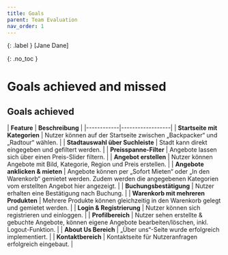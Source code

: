 ```yaml
---
title: Goals
parent: Team Evaluation
nav_order: 1
---
```


{: .label }
[Jane Dane]

{: .no_toc }
# Goals achieved and missed

## Goals achieved

| **Feature** | **Beschreibung** |  <!--https://www.markdownguide.org/extended-syntax/#tables -->
|------------|------------------|
| **Startseite mit Kategorien** | Nutzer können auf der Startseite zwischen „Backpacker“ und „Radtour“ wählen. |
| **Stadtauswahl über Suchleiste** | Stadt kann direkt eingegeben und gefiltert werden. |
| **Preisspanne-Filter** | Angebote lassen sich über einen Preis-Slider filtern. |
| **Angebot erstellen** | Nutzer können Angebote mit Bild, Kategorie, Region und Preis erstellen. |
| **Angebote anklicken & mieten** | Angebote können per „Sofort Mieten“ oder „In den Warenkorb“ gemietet werden. Zudem werden die angegebenen Kategorien vom erstellten Angebot hier angezeigt.   |
| **Buchungsbestätigung** | Nutzer erhalten eine Bestätigung nach Buchung. |
| **Warenkorb mit mehreren Produkten** | Mehrere Produkte können gleichzeitig in den Warenkorb gelegt und gemietet werden. |
| **Login & Registrierung** | Nutzer können sich registrieren und einloggen. |
| **Profilbereich** | Nutzer sehen erstellte & gebuchte Angebote, können eigene Angebote bearbeiten/löschen, inkl. Logout-Funktion. |
| **About Us Bereich** | „Über uns“-Seite wurde erfolgreich implementiert. |
| **Kontaktbereich** | Kontaktseite für Nutzeranfragen erfolgreich eingebaut. |

